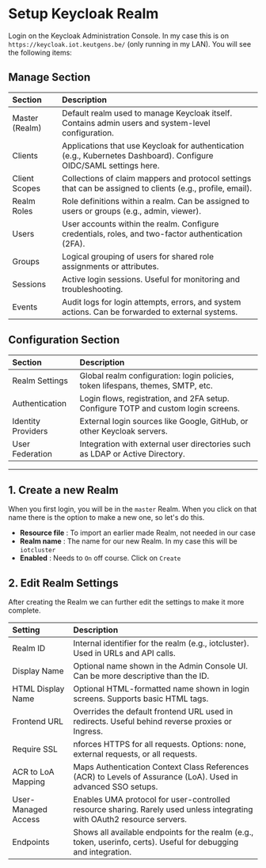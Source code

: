 # Setup Keycloak Realm
Login on the Keycloak Administration Console.
In my case this is on `https://keycloak.iot.keutgens.be/` (only running in my LAN).
You will see the following items:

## Manage Section
| Section         | Description              | 
| :---            | :---                     |
| Master (Realm)  | Default realm used to manage Keycloak itself. Contains admin users and system-level configuration. |
| Clients         | Applications that use Keycloak for authentication (e.g., Kubernetes Dashboard). Configure OIDC/SAML settings here. |
| Client Scopes   | Collections of claim mappers and protocol settings that can be assigned to clients (e.g., profile, email). |
| Realm Roles     | Role definitions within a realm. Can be assigned to users or groups (e.g., admin, viewer). |
| Users           | User accounts within the realm. Configure credentials, roles, and two-factor authentication (2FA). |
| Groups          | Logical grouping of users for shared role assignments or attributes. |
| Sessions        | Active login sessions. Useful for monitoring and troubleshooting.  |
| Events          | Audit logs for login attempts, errors, and system actions. Can be forwarded to external systems. |

## Configuration Section
| Section             | Description              | 
| :---                | :---                     |
| Realm Settings      | Global realm configuration: login policies, token lifespans, themes, SMTP, etc. |
| Authentication      | Login flows, registration, and 2FA setup. Configure TOTP and custom login screens. |
| Identity Providers  | External login sources like Google, GitHub, or other Keycloak servers. |
| User Federation     | Integration with external user directories such as LDAP or Active Directory. | 

---

## 1. Create a new Realm
When you first login, you will be in the `master` Realm. When you click on that name there is the option to make a new one, so let's do this.
- **Resource file** : To import an earlier made Realm, not needed in our case
- **Realm name** : The name for our new Realm. In my case this will be `iotcluster`
- **Enabled** : Needs to `On` off course.
Click on `Create`

## 2. Edit Realm Settings
After creating the Realm we can further edit the settings to make it more complete.

| Setting            | Description              | 
| :---               | :---                     |
| Realm ID           | Internal identifier for the realm (e.g., iotcluster). Used in URLs and API calls. |
| Display Name       | Optional name shown in the Admin Console UI. Can be more descriptive than the ID. |
| HTML Display Name  | Optional HTML-formatted name shown in login screens. Supports basic HTML tags. |
| Frontend URL       | Overrides the default frontend URL used in redirects. Useful behind reverse proxies or Ingress. |
| Require SSL        | nforces HTTPS for all requests. Options: none, external requests, or all requests. |
| ACR to LoA Mapping | Maps Authentication Context Class References (ACR) to Levels of Assurance (LoA). Used in advanced SSO setups. |
| User-Managed Access | Enables UMA protocol for user-controlled resource sharing. Rarely used unless integrating with OAuth2 resource servers. | 
| Endpoints          | Shows all available endpoints for the realm (e.g., token, userinfo, certs). Useful for debugging and integration. |






